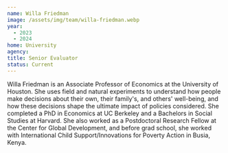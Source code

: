 ```yaml
---
name: Willa Friedman
image: /assets/img/team/willa-friedman.webp
year:
  - 2023
  - 2024
home: University
agency:
title: Senior Evaluator
status: Current
---
```

Willa Friedman is an Associate Professor of Economics at the University of Houston. She uses field and natural experiments to understand how people make decisions about their own, their family's, and others' well-being, and how these decisions shape the ultimate impact of policies considered. She completed a PhD in Economics at UC Berkeley and a Bachelors in Social Studies at Harvard. She also worked as a Postdoctoral Research Fellow at the Center for Global Development, and before grad school, she worked with International Child Support/Innovations for Poverty Action in Busia, Kenya.
